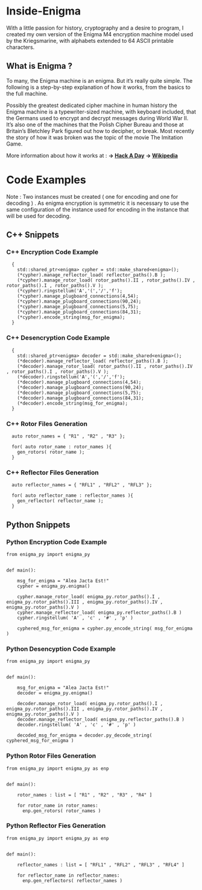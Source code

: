 # Inside-Enigma
With a little passion for history, cryptography and a desire to program, I created my own version of the Enigma M4 
encryption machine model used by the Kriegsmarine, with alphabets extended to 64 ASCII printable characters.

## What is Enigma ?

To many, the Enigma machine is an enigma. But it’s really quite simple. 
The following is a step-by-step explanation of how it works, from the basics to the full machine.

Possibly the greatest dedicated cipher machine in human history the Enigma machine is a typewriter-sized machine,
with keyboard included, that the Germans used to encrypt and decrypt messages during World War II. It’s also one of
the machines that the Polish Cipher Bureau and those at Britain’s Bletchley Park figured out how to decipher, 
or break. Most recently the story of how it was broken was the topic of the movie The Imitation Game.

More information about how it works at :
**-> [Hack A Day](https://hackaday.com/tag/enigma-machine/)**
**-> [Wikipedia](https://en.wikipedia.org/wiki/Enigma_machine)**

# Code Examples 

Note : Two instances must be created ( one for encoding and one for decoding ) . As enigma encryption is symmetric it 
is necessary to use the same configuration of the instance used for encoding in the instance that will be used for decoding.

## C++ Snippets


### C++ Encryption Code Example
```
  {
    std::shared_ptr<enigma> cypher = std::make_shared<enigma>();
    (*cypher).manage_reflector_load( reflector_paths().B );
    (*cypher).manage_rotor_load( rotor_paths().II , rotor_paths().IV , rotor_paths().I , rotor_paths().V );
    (*cypher).ringstellum('A','(','/','f');
    (*cypher).manage_plugboard_connections(4,54);
    (*cypher).manage_plugboard_connections(90,24);
    (*cypher).manage_plugboard_connections(5,75);
    (*cypher).manage_plugboard_connections(84,31);
    (*cypher).encode_string(msg_for_enigma);
  }  

```

### C++ Desencryption Code Example
```
  {
    std::shared_ptr<enigma> decoder = std::make_shared<enigma>();
    (*decoder).manage_reflector_load( reflector_paths().B );
    (*decoder).manage_rotor_load( rotor_paths().II , rotor_paths().IV , rotor_paths().I , rotor_paths().V );
    (*decoder).ringstellum('A','(','/','f');
    (*decoder).manage_plugboard_connections(4,54);
    (*decoder).manage_plugboard_connections(90,24);
    (*decoder).manage_plugboard_connections(5,75);
    (*decoder).manage_plugboard_connections(84,31);
    (*decoder).encode_string(msg_for_enigma);
  }  
```

### C++ Rotor Files Generation
```
  auto rotor_names = { "R1" , "R2" , "R3" };

  for( auto rotor_name : rotor_names ){
    gen_rotors( rotor_name );
  }

```

### C++ Reflector Files Generation
```
  auto reflector_names = { "RFL1" , "RFL2" , "RFL3" };

  for( auto reflector_name : reflector_names ){
    gen_reflector( reflector_name );
  }

```

## Python Snippets

### Python Encryption Code Example
```
from enigma_py import enigma_py


def main():

    msg_for_enigma = "Alea Jacta Est!"
    cypher = enigma_py.enigma()

    cypher.manage_rotor_load( enigma_py.rotor_paths().I , enigma_py.rotor_paths().III , enigma_py.rotor_paths().IV , enigma_py.rotor_paths().V )
    cypher.manage_reflector_load( enigma_py.reflector_paths().B )
    cypher.ringstellum( 'A' , 'c' , '#' , 'p' )

    cyphered_msg_for_enigma = cypher.py_encode_string( msg_for_enigma )

```

### Python Desencyption Code Example
```
from enigma_py import enigma_py


def main():

    msg_for_enigma = "Alea Jacta Est!"
    decoder = enigma_py.enigma()

    decoder.manage_rotor_load( enigma_py.rotor_paths().I , enigma_py.rotor_paths().III , enigma_py.rotor_paths().IV , enigma_py.rotor_paths().V )
    decoder.manage_reflector_load( enigma_py.reflector_paths().B )
    decoder.ringstellum( 'A' , 'c' , '#' , 'p' )    
    
    decoded_msg_for_enigma = decoder.py_decode_string( cyphered_msg_for_enigma )

```

### Python Rotor Files Generation
```
from enigma_py import enigma_py as enp


def main():

    rotor_names : list = [ "R1" , "R2" , "R3" , "R4" ]

    for rotor_name in rotor_names:
      enp.gen_rotors( rotor_names )
```

### Python Reflector Fies Generation
```
from enigma_py import enigma_py as enp


def main():

    reflector_names : list = [ "RFL1" , "RFL2" , "RFL3" , "RFL4" ]

    for reflector_name in reflector_names:
      enp.gen_reflectors( reflector_names )
```

